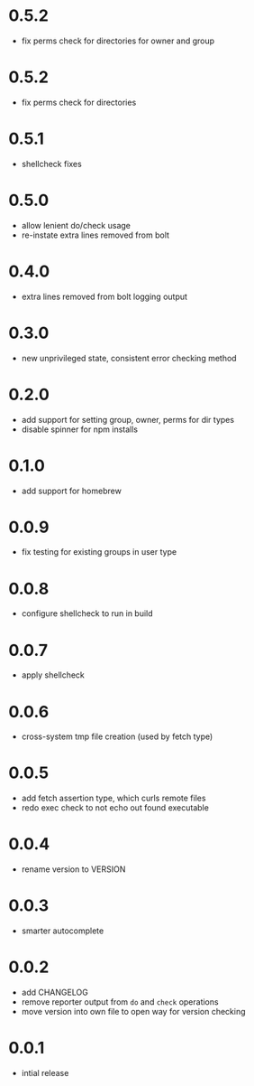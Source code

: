 # 0.5.2

- fix perms check for directories for owner and group

# 0.5.2

- fix perms check for directories

# 0.5.1

- shellcheck fixes

# 0.5.0

- allow lenient do/check usage
- re-instate extra lines removed from bolt

# 0.4.0

- extra lines removed from bolt logging output

# 0.3.0

- new unprivileged state, consistent error checking method

# 0.2.0
- add support for setting group, owner, perms for dir types
- disable spinner for npm installs

# 0.1.0
- add support for homebrew

# 0.0.9
- fix testing for existing groups in user type

# 0.0.8
- configure shellcheck to run in build

# 0.0.7
- apply shellcheck

# 0.0.6
- cross-system tmp file creation (used by fetch type)

# 0.0.5
- add fetch assertion type, which curls remote files
- redo exec check to not echo out found executable

# 0.0.4
- rename version to VERSION

# 0.0.3
- smarter autocomplete

# 0.0.2
- add CHANGELOG
- remove reporter output from `do` and `check` operations
- move version into own file to open way for version checking

# 0.0.1
- intial release
